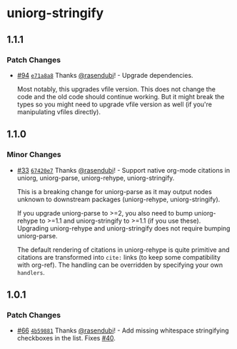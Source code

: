 # uniorg-stringify

## 1.1.1

### Patch Changes

- [#94](https://github.com/rasendubi/uniorg/pull/94) [`e71a8a8`](https://github.com/rasendubi/uniorg/commit/e71a8a85f4921d53fdf112df17bd37b92af1ed5d) Thanks [@rasendubi](https://github.com/rasendubi)! - Upgrade dependencies.

  Most notably, this upgrades vfile version. This does not change the code and the old code should continue working. But it might break the types so you might need to upgrade vfile version as well (if you're manipulating vfiles directly).

## 1.1.0

### Minor Changes

- [#33](https://github.com/rasendubi/uniorg/pull/33) [`67420e7`](https://github.com/rasendubi/uniorg/commit/67420e7fe05defc99b52aecce75fcc3831d39ff6) Thanks [@rasendubi](https://github.com/rasendubi)! - Support native org-mode citations in uniorg, uniorg-parse, uniorg-rehype, uniorg-stringify.

  This is a breaking change for uniorg-parse as it may output nodes unknown to downstream packages (uniorg-rehype, uniorg-stringify).

  If you upgrade uniorg-parse to >=2, you also need to bump uniorg-rehype to >=1.1 and uniorg-stringify to >=1.1 (if you use these). Upgrading uniorg-rehype and uniorg-stringify does not require bumping uniorg-parse.

  The default rendering of citations in uniorg-rehype is quite primitive and citations are transformed into `cite:` links (to keep some compatibility with org-ref). The handling can be overridden by specifying your own `handlers`.

## 1.0.1

### Patch Changes

- [#66](https://github.com/rasendubi/uniorg/pull/66) [`4b59881`](https://github.com/rasendubi/uniorg/commit/4b598816b7ee042df4c711c07f74681c092504a8) Thanks [@rasendubi](https://github.com/rasendubi)! - Add missing whitespace stringifying checkboxes in the list. Fixes [#40](https://github.com/rasendubi/uniorg/issues/40).
